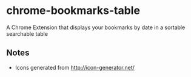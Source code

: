 # chrome-bookmarks-table
A Chrome Extension that displays your bookmarks by date in a sortable searchable table

## Notes
* Icons generated from http://icon-generator.net/
